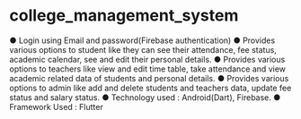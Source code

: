# college_management_system

● Login using Email and password(Firebase authentication)
● Provides various options to student like they can see their attendance, fee 
status, academic calendar, see and edit their personal details.
● Provides various options to teachers like view and edit time table, take 
attendance and view academic related data of students and personal details.
● Provides various options to admin like add and delete students and teachers 
data, update fee status and salary status.
● Technology used : Android(Dart), Firebase.
● Framework Used : Flutter
